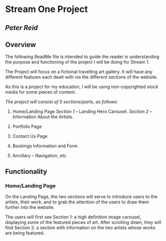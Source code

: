 # Stream One Project
## *Peter Reid*


## **Overview**
The following ReadMe file is intended to guide the reader in understanding the purpose and functioning of the project I will be doing for Stream 1.

The Project will focus on a fictional travelling art gallery. It will have any different features each dealt with via the different sections of the website.

As this is a project for my education, I will be using non-copyrighted stock media for some pieces of content.


*The project will consist of 5 sections/parts, as follows:*

1. Home/Landing Page
*Section 1* – Landing Hero Carousel.
*Section 2* – Information About the Artists.

2. Portfolio Page

3. Contact Us Page

4. Bookings Information and Form

5. Ancillary – Navigation, etc.


## **Functionality**

### Home/Landing Page
On the Landing Page, the two sections will serve to introduce users to the artists, their work, and to grab the attention of the users to draw them further into the website.

The users will first see Section 1: a high definition image carousel, displaying some of the featured pieces of art. After scrolling down, they will find Section 2: a section with information on the two artists whose works are being featured.
